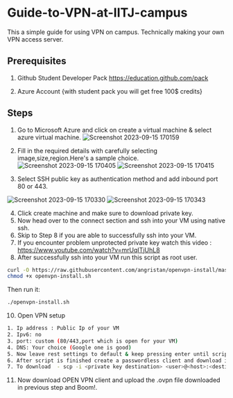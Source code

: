 # Guide-to-VPN-at-IITJ-campus

This a simple guide for using VPN on campus. Technically making your own VPN access server.

## Prerequisites

1. Github Student Developer Pack https://education.github.com/pack

2. Azure Account {with student pack you will get free 100$ credits}


## Steps

1. Go to Microsoft Azure and click on create a virtual machine & select azure virtual machine.
![Screenshot 2023-09-15 170159](https://github.com/11happy/Guide-to-VPN-at-IITJ-campus/assets/76656712/7a507160-e138-4696-8a76-9da3b0941eac)


3. Fill in the required details with carefully selecting image,size,region.Here's a sample choice.
![Screenshot 2023-09-15 170405](https://github.com/11happy/Guide-to-VPN-at-IITJ-campus/assets/76656712/84c65bf2-f799-4fa2-bcd9-5e0f8a205f6e)
![Screenshot 2023-09-15 170415](https://github.com/11happy/Guide-to-VPN-at-IITJ-campus/assets/76656712/bdca32a1-e27a-4b97-a29e-6da96f407ade)


3. Select SSH public key as authentication method and add inbound port 80 or 443.

![Screenshot 2023-09-15 170330](https://github.com/11happy/Guide-to-VPN-at-IITJ-campus/assets/76656712/fbe4395a-da08-4712-89e7-7839d726210d)
![Screenshot 2023-09-15 170343](https://github.com/11happy/Guide-to-VPN-at-IITJ-campus/assets/76656712/3c9dec0b-179a-4ab6-a45a-89ccf9f94bb1)


4. Click create machine and make sure to download private key.
5. Now head over to the connect section and ssh into your VM using native ssh.
6. Skip to Step 8 if you are able to successfully ssh into your VM.
7. If you encounter problem unprotected private key watch this video : https://www.youtube.com/watch?v=mrUqITjUhL8
8. After successfully ssh into your VM run this script as root user.<br>
```bash
curl -O https://raw.githubusercontent.com/angristan/openvpn-install/master/openvpn-install.sh
chmod +x openvpn-install.sh
```

Then run it:

```sh
./openvpn-install.sh
```
10. Open VPN setup
```bash
1. Ip address : Public Ip of your VM
2. Ipv6: no
3. port: custom (80/443,port which is open for your VM)
4. DNS: Your choice (Google one is good)
5. Now leave rest settings to default & keep pressing enter until script starts.
6. After script is finished create a passwordless client and download its ovpn files.
7. To download  - scp -i <private key destination> <user>@<host>:<destination file>
```
11. Now download OPEN VPN client and upload the .ovpn file downloaded in previous step and Boom!.
